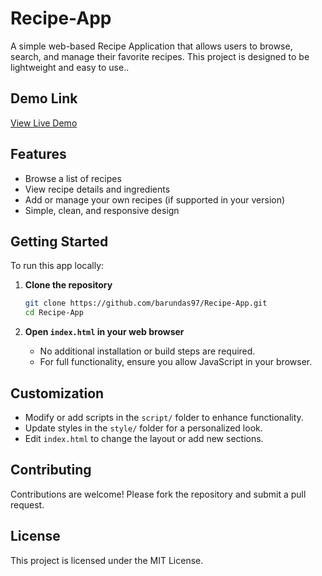 # Recipe-App

A simple web-based Recipe Application that allows users to browse, search, and manage their favorite recipes. This project is designed to be lightweight and easy to use..

## Demo Link

[View Live Demo](https://cook-find.netlify.app/)

## Features

- Browse a list of recipes
- View recipe details and ingredients
- Add or manage your own recipes (if supported in your version)
- Simple, clean, and responsive design

## Getting Started

To run this app locally:

1. **Clone the repository**
   ```bash
   git clone https://github.com/barundas97/Recipe-App.git
   cd Recipe-App
   ```

2. **Open `index.html` in your web browser**
   - No additional installation or build steps are required.
   - For full functionality, ensure you allow JavaScript in your browser.

## Customization

- Modify or add scripts in the `script/` folder to enhance functionality.
- Update styles in the `style/` folder for a personalized look.
- Edit `index.html` to change the layout or add new sections.

## Contributing

Contributions are welcome! Please fork the repository and submit a pull request.

## License

This project is licensed under the MIT License.
